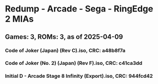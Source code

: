 # Redump - Arcade - Sega - RingEdge 2 MIAs
## Games: 3, ROMs: 3, as of 2025-04-09

### Code of Joker (Japan) (Rev C).iso, CRC: a48b8f7a
### Code of Joker (No. 2) (Japan) (Rev F).iso, CRC: c41ca3dd
### Initial D - Arcade Stage 8 Infinity (Export).iso, CRC: 944fcd42
